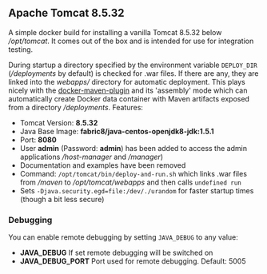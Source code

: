 ## Apache Tomcat 8.5.32

A simple docker build for installing a vanilla Tomcat 8.5.32 below */opt/tomcat*. It comes out of the box and is intended for use for integration testing.

During startup a directory specified by the environment variable `DEPLOY_DIR` (*/deployments* by default) is checked for .war files. If there are any, they are linked into the *webapps/* directory for automatic deployment. This plays nicely with the [docker-maven-plugin](https://github.com/fabric8io/docker-maven-plugin/) and its 'assembly' mode which can automatically create Docker data container with Maven artifacts exposed from a directory */deployments*.
Features:

* Tomcat Version: **8.5.32**
* Java Base Image: **fabric8/java-centos-openjdk8-jdk:1.5.1**
* Port: **8080**
* User **admin** (Password: **admin**) has been added to access the admin
  applications */host-manager* and */manager*)
* Documentation and examples have been removed
* Command: `/opt/tomcat/bin/deploy-and-run.sh` which links .war files from */maven* to
  */opt/tomcat/webapps* and then calls `undefined run`
* Sets `-Djava.security.egd=file:/dev/./urandom` for faster startup times
  (though a bit less secure)

### Debugging

  You can enable remote debugging by setting `JAVA_DEBUG` to any value:

  * **JAVA_DEBUG** If set remote debugging will be switched on
  * **JAVA_DEBUG_PORT** Port used for remote debugging. Default: 5005
